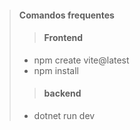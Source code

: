 > ####  Comandos frequentes
>> ####  Frontend
>
> - npm create vite@latest
> - npm install
> 
>> ####  backend
>
> - dotnet run dev


